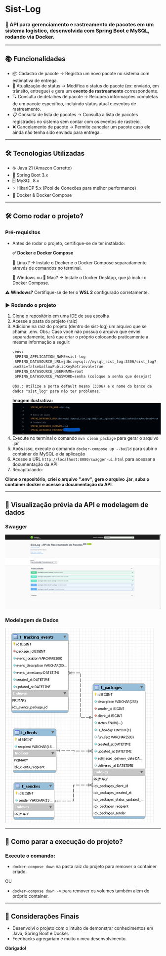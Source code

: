 # Sist-Log

### 🚀 API para gerenciamento e rastreamento de pacotes em um sistema logístico, desenvolvida com Spring Boot e MySQL, rodando via Docker.

---

## 📚 Funcionalidades
- 📦 Cadastro de pacote -> Registra um novo pacote no sistema com estimativa de entrega.
- 🔄 Atualização de status -> Modifica o status do pacote (ex: enviado, em trânsito, entregue) e gera um **evento de rastreamento** correspondente.
- 🔍 Consulta de detalhes de pacote -> Recupera informações completas de um pacote específico, incluindo status atual e eventos de rastreamento.
- 📋 Consulta de lista de pacotes -> Consulta a lista de pacotes registrados no sistema sem contar com os eventos de rastreio.
- ❌ Cancelamento de pacote -> Permite cancelar um pacote caso ele ainda não tenha sido enviado para entrega.

---

## 🛠 Tecnologias Utilizadas
- ☕ Java 21 (Amazon Corretto)
- 🌱 Spring Boot 3.x
- 🗄️ MySQL 8.x
- ⚡ HikariCP 5.x (Pool de Conexões para melhor performance)
- 🐳 Docker & Docker Compose

---

## 🛠 Como rodar o projeto?
### Pré-requisitos
- Antes de rodar o projeto, certifique-se de ter instalado: 

    **✅ Docker e Docker Compose**


    🐧 Linux? → Instale o Docker e o Docker Compose separadamente através de comandos no terminal.

    🏁 Windows ou 🍏 Mac? → Instale o Docker Desktop, que já inclui o Docker Compose.
  
⚠ **Windows?** Certifique-se de ter o **WSL 2** configurado corretamente.

### ▶ Rodando o projeto
1. Clone o repositório em uma IDE de sua escolha
2. Acesse a pasta do projeto (raiz)
3. Adicione na raiz do projeto (dentro de sist-log) um arquivo que se chama: .env. Obs.: Caso você não possua o arquivo que enviei separadamente, terá que criar o próprio colocando praticamente a mesma informação a seguir:
    ```
    .env:
     SPRING_APPLICATION_NAME=sist-log
     SPRING_DATASOURCE_URL=jdbc:mysql://mysql_sist_log:3306/sist_log?useSSL=false&allowPublicKeyRetrieval=true
     SPRING_DATASOURCE_USERNAME=root
     SPRING_DATASOURCE_PASSWORD=senha (coloque a senha que desejar)
   
   Obs.: Utilize a porta default mesmo (3306) e o nome do banco de dados "sist_log" para não ter problemas.
    ```
   **Imagem ilustrativa:** ![img_2.png](img_2.png)
4. Execute no terminal o comando `mvn clean package` para gerar o arquivo .jar
3. Após isso, execute o comando `docker-compose up --build` para subir o container do MySQL e da aplicação
4. Acesse a URL `http://localhost:8080/swagger-ui.html` para acessar a documentação da API
5. Recapitulando: 

**Clone o repositório**, **criei o arquivo ".env"**, **gere o arquivo .jar**, **suba o container docker e acesse a documentação da API**.

---

## 🔎 Visualização prévia da API e modelagem de dados

### Swagger
![img.png](img.png)

### Modelagem de Dados
![img_1.png](img_1.png)

---

## 🛑 Como parar a execução do projeto?
### Execute o comando:
- `docker-compose down` na pasta raiz do projeto para remover o container criado.

OU

- `docker-compose down -v` para remover os volumes também além do próprio container.

---

## 🎯 Considerações Finais
- Desenvolvi o projeto com o intuito de demonstrar conhecimentos em Java, Spring Boot e Docker.
- Feedbacks agregariam e muito o meu desenvolvimento.

**Obrigado!**
```
